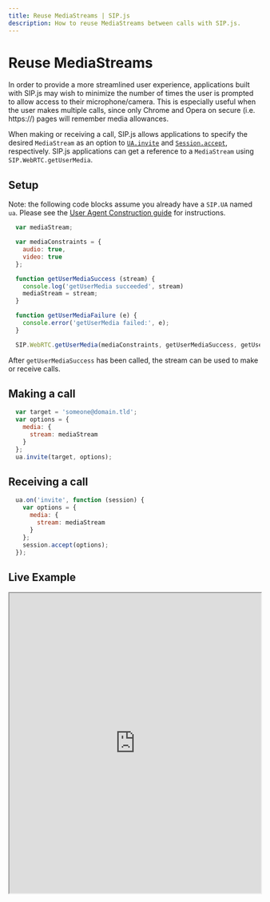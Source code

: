 ```yaml
---
title: Reuse MediaStreams | SIP.js
description: How to reuse MediaStreams between calls with SIP.js.
---
```


# Reuse MediaStreams

In order to provide a more streamlined user experience, applications built with SIP.js may wish to minimize the number of times the user is prompted to allow access to their microphone/camera. This is especially useful when the user makes multiple calls, since only Chrome and Opera on secure (i.e. https://) pages will remember media allowances.

When making or receiving a call, SIP.js allows applications to specify the desired `MediaStream` as an option to [`UA.invite`](../../api/0.5.0/ua/#invitetarget-options) and [`Session.accept`](../../api/0.5.0/session/#acceptoptions), respectively. SIP.js applications can get a reference to a `MediaStream` using `SIP.WebRTC.getUserMedia`.

## Setup

Note: the following code blocks assume you already have a `SIP.UA` named `ua`. Please see the [User Agent Construction guide](../user-agent-construction/) for instructions.

~~~ javascript
  var mediaStream;

  var mediaConstraints = {
    audio: true,
    video: true
  };

  function getUserMediaSuccess (stream) {
    console.log('getUserMedia succeeded', stream)
    mediaStream = stream;
  }

  function getUserMediaFailure (e) {
    console.error('getUserMedia failed:', e);
  }

  SIP.WebRTC.getUserMedia(mediaConstraints, getUserMediaSuccess, getUserMediaFailure);
~~~

After `getUserMediaSuccess` has been called, the stream can be used to make or receive calls.

## Making a call

~~~ javascript
  var target = 'someone@domain.tld';
  var options = {
    media: {
      stream: mediaStream
    }
  };
  ua.invite(target, options);
~~~

## Receiving a call

~~~ javascript
  ua.on('invite', function (session) {
    var options = {
      media: {
        stream: mediaStream
      }
    };
    session.accept(options);
  });
~~~

## Live Example

<iframe
  style="width: 100%; height: 600px"
  src="http://jsfiddle.net/OnSIP/b3vCY/embedded/js,html,css,result/">
</iframe>
